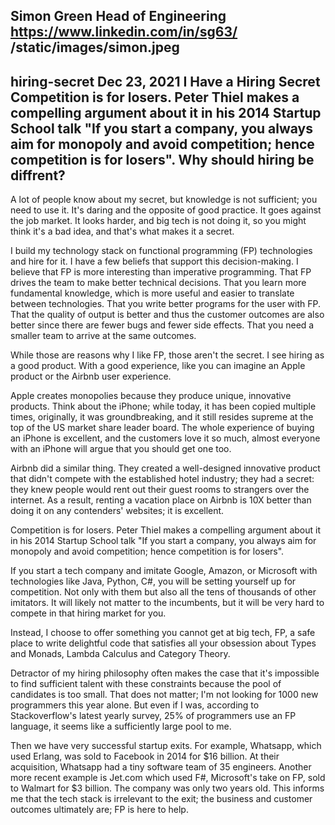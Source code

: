 Simon Green
Head of Engineering
https://www.linkedin.com/in/sg63/
/static/images/simon.jpeg
---
hiring-secret
Dec 23, 2021
I Have a Hiring Secret
Competition is for losers. Peter Thiel makes a compelling argument about it in his 2014 Startup School talk "If you start a company, you always aim for monopoly and avoid competition; hence competition is for losers". Why should hiring be diffrent?
---

A lot of people know about my secret, but knowledge is not sufficient; you need to use it. It's daring and the opposite of good practice. It goes against the job market. It looks harder, and big tech is not doing it, so you might think it's a bad idea, and that's what makes it a secret.

I build my technology stack on functional programming (FP) technologies and hire for it. I have a few beliefs that support this decision-making. I believe that FP is more interesting than imperative programming. That FP drives the team to make better technical decisions. That you learn more fundamental knowledge, which is more useful and easier to translate between technologies. That you write better programs for the user with FP. That the quality of output is better and thus the customer outcomes are also better since there are fewer bugs and fewer side effects. That you need a smaller team to arrive at the same outcomes.

While those are reasons why I like FP, those aren't the secret. I see hiring as a good product. With a good experience, like you can imagine an Apple product or the Airbnb user experience.

Apple creates monopolies because they produce unique, innovative products. Think about the iPhone; while today, it has been copied multiple times, originally, it was groundbreaking, and it still resides supreme at the top of the US market share leader board. The whole experience of buying an iPhone is excellent, and the customers love it so much, almost everyone with an iPhone will argue that you should get one too.

Airbnb did a similar thing. They created a well-designed innovative product that didn't compete with the established hotel industry; they had a secret: they knew people would rent out their guest rooms to strangers over the internet. As a result, renting a vacation place on Airbnb is 10X better than doing it on any contenders' websites; it is excellent.

Competition is for losers. Peter Thiel makes a compelling argument about it in his 2014 Startup School talk "If you start a company, you always aim for monopoly and avoid competition; hence competition is for losers".

If you start a tech company and imitate Google, Amazon, or Microsoft with technologies like Java, Python, C#, you will be setting yourself up for competition. Not only with them but also all the tens of thousands of other imitators. It will likely not matter to the incumbents, but it will be very hard to compete in that hiring market for you.

Instead, I choose to offer something you cannot get at big tech, FP, a safe place to write delightful code that satisfies all your obsession about Types and Monads, Lambda Calculus and Category Theory.

Detractor of my hiring philosophy often makes the case that it's impossible to find sufficient talent with these constraints because the pool of candidates is too small. That does not matter; I'm not looking for 1000 new programmers this year alone. But even if I was, according to Stackoverflow's latest yearly survey, 25% of programmers use an FP language, it seems like a sufficiently large pool to me.

Then we have very successful startup exits. For example, Whatsapp, which used Erlang, was sold to Facebook in 2014 for $16 billion. At their acquisition, Whatsapp had a tiny software team of 35 engineers. Another more recent example is Jet.com which used F#, Microsoft's take on FP, sold to Walmart for $3 billion. The company was only two years old. This informs me that the tech stack is irrelevant to the exit; the business and customer outcomes ultimately are; FP is here to help.
